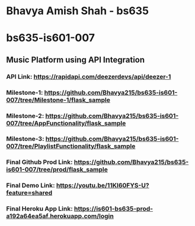 # Bhavya Amish Shah - bs635
# bs635-is601-007
## Music Platform using API Integration 

### API Link:  https://rapidapi.com/deezerdevs/api/deezer-1
### Milestone-1: https://github.com/Bhavya215/bs635-is601-007/tree/Milestone-1/flask_sample
### Milestone-2: https://github.com/Bhavya215/bs635-is601-007/tree/AppFunctionality/flask_sample
### Milestone-3: https://github.com/Bhavya215/bs635-is601-007/tree/PlaylistFunctionality/flask_sample
### Final Github Prod Link: https://github.com/Bhavya215/bs635-is601-007/tree/prod/flask_sample

### Final Demo Link: https://youtu.be/11Kl60FYS-U?feature=shared
### Final Heroku App Link: https://is601-bs635-prod-a192a64ea5af.herokuapp.com/login 
